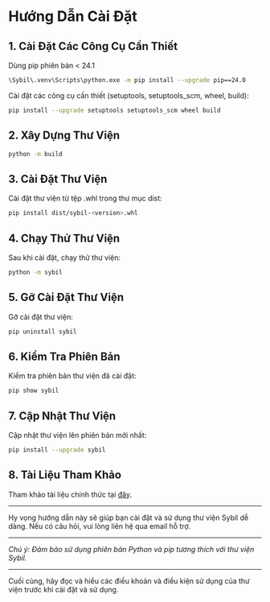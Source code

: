# Hướng Dẫn Cài Đặt

## 1. Cài Đặt Các Công Cụ Cần Thiết

Dùng pip phiên bản < 24.1

```sh
\Sybil\.venv\Scripts\python.exe -m pip install --upgrade pip==24.0
```

Cài đặt các công cụ cần thiết (setuptools, setuptools_scm, wheel, build):

```sh
pip install --upgrade setuptools setuptools_scm wheel build
```

## 2. Xây Dựng Thư Viện

```sh
python -m build
```

## 3. Cài Đặt Thư Viện

Cài đặt thư viện từ tệp .whl trong thư mục dist:

```sh
pip install dist/sybil-<version>.whl
```

## 4. Chạy Thử Thư Viện

Sau khi cài đặt, chạy thử thư viện:

```sh
python -m sybil
```

## 5. Gỡ Cài Đặt Thư Viện

Gỡ cài đặt thư viện:

```sh
pip uninstall sybil
```

## 6. Kiểm Tra Phiên Bản

Kiểm tra phiên bản thư viện đã cài đặt:

```sh
pip show sybil
```

## 7. Cập Nhật Thư Viện

Cập nhật thư viện lên phiên bản mới nhất:

```sh
pip install --upgrade sybil
```

## 8. Tài Liệu Tham Khảo

Tham khảo tài liệu chính thức tại [đây](https://example.com/sybil-docs).

---

Hy vọng hướng dẫn này sẽ giúp bạn cài đặt và sử dụng thư viện Sybil dễ dàng. Nếu có câu hỏi, vui lòng liên hệ qua email hỗ trợ.

---

*Chú ý: Đảm bảo sử dụng phiên bản Python và pip tương thích với thư viện Sybil.*

---

Cuối cùng, hãy đọc và hiểu các điều khoản và điều kiện sử dụng của thư viện trước khi cài đặt và sử dụng.
